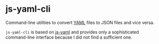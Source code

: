js-yaml-cli
===========

Command-line utilities to convert [YAML](http://yaml.org/) files to JSON files and vice versa.

`js-yaml-cli` is based on [js-yaml](http://github.com/nodeca/js-yaml)
and provides only a sophisticated command-line interface
because I did not find a sufficient one.
